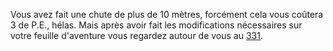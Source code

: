 Vous avez fait une chute de plus de 10 mètres, forcément cela vous coûtera 3 de P.E., hélas. Mais après avoir fait les modifications nécessaires sur votre feuille d'aventure vous regardez autour de vous au [331](331).